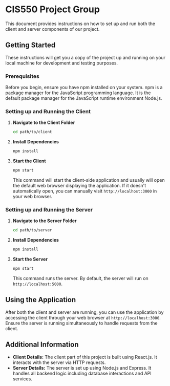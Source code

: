 # CIS550 Project Group

This document provides instructions on how to set up and run both the client and server components of our project.

## Getting Started

These instructions will get you a copy of the project up and running on your local machine for development and testing purposes.

### Prerequisites

Before you begin, ensure you have npm installed on your system. npm is a package manager for the JavaScript programming language. It is the default package manager for the JavaScript runtime environment Node.js.

### Setting up and Running the Client

1. **Navigate to the Client Folder**

   ```bash
   cd path/to/client
   ```

2. **Install Dependencies**

   ```bash
   npm install
   ```

3. **Start the Client**

   ```bash
   npm start
   ```

   This command will start the client-side application and usually will open the default web browser displaying the application. If it doesn't automatically open, you can manually visit `http://localhost:3000` in your web browser.

### Setting up and Running the Server

1. **Navigate to the Server Folder**

   ```bash
   cd path/to/server
   ```

2. **Install Dependencies**

   ```bash
   npm install
   ```

3. **Start the Server**

   ```bash
   npm start
   ```

   This command runs the server. By default, the server will run on `http://localhost:5000`.

## Using the Application

After both the client and server are running, you can use the application by accessing the client through your web browser at `http://localhost:3000`. Ensure the server is running simultaneously to handle requests from the client.

## Additional Information

- **Client Details:** The client part of this project is built using React.js. It interacts with the server via HTTP requests.
- **Server Details:** The server is set up using Node.js and Express. It handles all backend logic including database interactions and API services.
